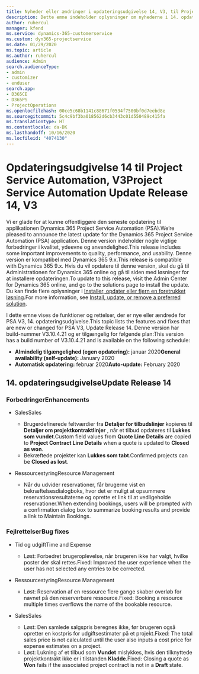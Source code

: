 ```yaml
---
title: Nyheder eller ændringer i opdateringsudgivelse 14, V3, til Project Service Automation
description: Dette emne indeholder oplysninger om nyhederne i 14. opdateringsudgivelse til Project Service Automation V3.
author: ruhercul
manager: kfend
ms.service: dynamics-365-customerservice
ms.custom: dyn365-projectservice
ms.date: 01/29/2020
ms.topic: article
ms.author: ruhercul
audience: Admin
search.audienceType:
- admin
- customizer
- enduser
search.app:
- D365CE
- D365PS
- ProjectOperations
ms.openlocfilehash: 00ce5c68b1141c88671f0534f7500bf0d7eebd8e
ms.sourcegitcommit: 5c4c9bf3ba018562d6cb3443c01d550489c415fa
ms.translationtype: HT
ms.contentlocale: da-DK
ms.lasthandoff: 10/16/2020
ms.locfileid: "4074130"
---
```

# <a name="project-service-automation-update-release-14-v3"></a><span data-ttu-id="a3411-103">Opdateringsudgivelse 14 til Project Service Automation, V3</span><span class="sxs-lookup"><span data-stu-id="a3411-103">Project Service Automation Update Release 14, V3</span></span>
<span data-ttu-id="a3411-104">Vi er glade for at kunne offentliggøre den seneste opdatering til applikationen Dynamics 365 Project Service Automation (PSA).</span><span class="sxs-lookup"><span data-stu-id="a3411-104">We’re pleased to announce the latest update for the Dynamics 365 Project Service Automation (PSA) application.</span></span> <span data-ttu-id="a3411-105">Denne version indeholder nogle vigtige forbedringer i kvalitet, ydeevne og anvendelighed.</span><span class="sxs-lookup"><span data-stu-id="a3411-105">This release includes some important improvements to quality, performance, and usability.</span></span> <span data-ttu-id="a3411-106">Denne version er kompatibel med Dynamics 365 9.x.</span><span class="sxs-lookup"><span data-stu-id="a3411-106">This release is compatible with Dynamics 365 9.x.</span></span> <span data-ttu-id="a3411-107">Hvis du vil opdatere til denne version, skal du gå til Administrationen for Dynamics 365 online og gå til siden med løsninger for at installere opdateringen.</span><span class="sxs-lookup"><span data-stu-id="a3411-107">To update to this release, visit the Admin Center for Dynamics 365 online, and go to the solutions page to install the update.</span></span> <span data-ttu-id="a3411-108">Du kan finde flere oplysninger i [Installer, opdater eller fjern en foretrukket løsning](https://docs.microsoft.com/power-platform/admin/install-remove-preferred-solution).</span><span class="sxs-lookup"><span data-stu-id="a3411-108">For more information, see [Install, update, or remove a preferred solution](https://docs.microsoft.com/power-platform/admin/install-remove-preferred-solution).</span></span>

<span data-ttu-id="a3411-109">I dette emne vises de funktioner og rettelser, der er nye eller ændrede for PSA V3, 14. opdateringsudgivelse.</span><span class="sxs-lookup"><span data-stu-id="a3411-109">This topic lists the features and fixes that are new or changed for PSA V3, Update Release 14.</span></span> <span data-ttu-id="a3411-110">Denne version har build-nummer V3.10.4.21 og er tilgængelig for følgende plan:</span><span class="sxs-lookup"><span data-stu-id="a3411-110">This version has a build number of V3.10.4.21 and is available on the following schedule:</span></span>

- <span data-ttu-id="a3411-111">**Almindelig tilgængelighed (egen opdatering):** januar 2020</span><span class="sxs-lookup"><span data-stu-id="a3411-111">**General availability (self-update):** January 2020</span></span>
- <span data-ttu-id="a3411-112">**Automatisk opdatering:** februar 2020</span><span class="sxs-lookup"><span data-stu-id="a3411-112">**Auto-update:** February 2020</span></span>

## <a name="update-release-14"></a><span data-ttu-id="a3411-113">14. opdateringsudgivelse</span><span class="sxs-lookup"><span data-stu-id="a3411-113">Update Release 14</span></span>

### <a name="enhancements"></a><span data-ttu-id="a3411-114">Forbedringer</span><span class="sxs-lookup"><span data-stu-id="a3411-114">Enhancements</span></span>

- <span data-ttu-id="a3411-115">Sales</span><span class="sxs-lookup"><span data-stu-id="a3411-115">Sales</span></span>

     - <span data-ttu-id="a3411-116">Brugerdefinerede feltværdier fra **Detaljer for tilbudslinjer** kopieres til **Detaljer om projektkontraktlinjer** , når et tilbud opdateres til **Lukkes som vundet**.</span><span class="sxs-lookup"><span data-stu-id="a3411-116">Custom field values from **Quote Line Details** are copied to **Project Contract Line Details** when a quote is updated to **Closed as won**.</span></span>
     - <span data-ttu-id="a3411-117">Bekræftede projekter kan **Lukkes som tabt**.</span><span class="sxs-lookup"><span data-stu-id="a3411-117">Confirmed projects can be **Closed as lost**.</span></span>

- <span data-ttu-id="a3411-118">Ressourcestyring</span><span class="sxs-lookup"><span data-stu-id="a3411-118">Resource Management</span></span>

     - <span data-ttu-id="a3411-119">Når du udvider reservationer, får brugerne vist en bekræftelsesdialogboks, hvor det er muligt at opsummere reservationsresultaterne og oprette et link til at vedligeholde reservationer.</span><span class="sxs-lookup"><span data-stu-id="a3411-119">When extending bookings, users will be prompted with a confirmation dialog box to summarize booking results and provide a link to Maintain Bookings.</span></span>


### <a name="bug-fixes"></a><span data-ttu-id="a3411-120">Fejlrettelser</span><span class="sxs-lookup"><span data-stu-id="a3411-120">Bug fixes</span></span>

- <span data-ttu-id="a3411-121">Tid og udgift</span><span class="sxs-lookup"><span data-stu-id="a3411-121">Time and Expense</span></span>

     - <span data-ttu-id="a3411-122">Løst: Forbedret brugeroplevelse, når brugeren ikke har valgt, hvilke poster der skal rettes.</span><span class="sxs-lookup"><span data-stu-id="a3411-122">Fixed: Improved the user experience when the user has not selected any entries to be corrected.</span></span>

- <span data-ttu-id="a3411-123">Ressourcestyring</span><span class="sxs-lookup"><span data-stu-id="a3411-123">Resource Management</span></span>

     - <span data-ttu-id="a3411-124">Løst: Reservation af en ressource flere gange skaber overløb for navnet på den reserverbare ressource.</span><span class="sxs-lookup"><span data-stu-id="a3411-124">Fixed: Booking a resource multiple times overflows the name of the bookable resource.</span></span>

- <span data-ttu-id="a3411-125">Sales</span><span class="sxs-lookup"><span data-stu-id="a3411-125">Sales</span></span>

     - <span data-ttu-id="a3411-126">Løst: Den samlede salgspris beregnes ikke, før brugeren også opretter en kostpris for udgiftsestimater på et projekt.</span><span class="sxs-lookup"><span data-stu-id="a3411-126">Fixed: The total sales price is not calculated until the user also inputs a cost price for expense estimates on a project.</span></span>
     - <span data-ttu-id="a3411-127">Løst: Lukning af et tilbud som **Vundet** mislykkes, hvis den tilknyttede projektkontrakt ikke er i tilstanden **Kladde**.</span><span class="sxs-lookup"><span data-stu-id="a3411-127">Fixed: Closing a quote as **Won** fails if the associated project contract is not in a **Draft** state.</span></span>

